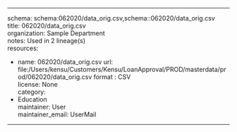 


---  
schema: schema:062020/data_orig.csv,schema::062020/data_orig.csv  
title: 062020/data_orig.csv  
organization: Sample Department  
notes: Used in 2 lineage(s)  
resources:  
  - name: 062020/data_orig.csv 
    url: file:/Users/kensu/Customers/Kensu/LoanApproval/PROD/masterdata/prod/062020/data_orig.csv 
    format : CSV  
license: None  
category:
  - Education  
maintainer: User  
maintainer_email: UserMail  
---